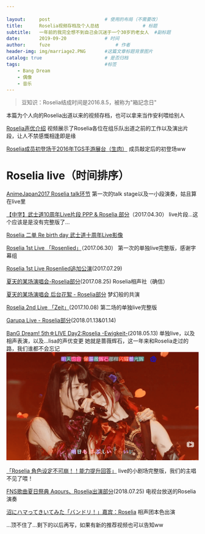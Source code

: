 ```yaml
---

layout:     post   				    # 使用的布局（不需要改）
title:      Roselia视频存档及个人总结 				# 标题 
subtitle:   一年前的我完全想不到自己会沉迷于一个30岁的老女人  #副标题
date:       2019-09-20 				# 时间
author:     fuze 						# 作者
header-img: img/marriage2.PNG     	#这篇文章标题背景图片
catalog: true 						# 是否归档
tags:								#标签
    - Bang Dream
    - 偶像
    - 音乐
---
```


>豆知识：Roselia结成时间是2016.8.5，被称为"箱記念日"

本篇为个人向的Roselia出道以来的视频存档，也可以拿来当作安利喂给别人

[Roselia声优介绍](https://www.bilibili.com/video/av11461972)
视频展示了Roselia各位在组乐队出道之前的工作以及演出片段，让人不禁感慨相逢即是缘

[Roselia成员初登场于2016年TGS手游展台（生肉）](https://www.bilibili.com/video/av6320589)
成员敲定后的初登场ww

# Roselia live（时间排序）

[AnimeJapan2017 Roselia talk环节](https://www.bilibili.com/video/av10493930)
第一次的talk stage以及一小段演奏，姑且算在live里

[【中字】武士道10周年Live片段 PPP & Roselia 部分](https://www.bilibili.com/video/av10846606)（2017.04.30）
live片段...这个应该是是没有完整版了...

[Roselia 二单 Re birth day 武士道十周年Live影像](https://www.bilibili.com/video/av11694750)


[Roselia 1st Live 「Rosenlied」](https://www.bilibili.com/video/av23393753)（2017.06.30）
第一次的单独live完整版，感谢字幕组

[Roselia 1st Live Rosenlied追加公演](https://www.bilibili.com/video/av17224127)(2017.07.29)

[夏天的某场演唱会-Roselia部分](https://www.bilibili.com/video/av21441735)(2017.08.25)
Roselia相声社（确信）

[夏天的某场演唱会 后台花絮 - Roselia部分](https://www.bilibili.com/video/av21529124)
梦幻般的共演

[Roselia 2nd Live 「Zeit」](https://www.bilibili.com/video/av23458152)(2017.10.08)
第二场的单独live完整版

[Garupa Live - Roselia部分](https://www.bilibili.com/video/av27940775)(2018.01.13&01.14)

[BanG Dream! 5th☆LIVE Day2:Roselia -Ewigkeit-](https://www.bilibili.com/video/av45040440)(2018.05.13)
单独live，以及相声表演，以及...lisa的声优变更
她就是蔷薇辉石，这一年来和Roselia走过的路，我们谁都不会忘记
![](https://raw.githubusercontent.com/NoordZeedebuTirpitz/pic/master/%E3%80%90%E4%B8%AD%E5%AD%97%E3%80%91BanG%20Dream!%205th%E2%98%86LIVE%20Day2_Roselia%20-Ewigkeit-%E3%80%90LoveDream%20x%20ASTR%E3%80%91_%E5%93%94%E5%93%A9%E5%93%94%E5%93%A9%20(%E3%82%9C-%E3%82%9C)%E3%81%A4%E3%83%AD%20%E5%B9%B2%E6%9D%AF%7E-bilibili%20-%20Google%20Chrome%202019_9_19%2023_48_07.png)

[「Roselia 角色设定不可崩！！能力提升回答」](https://www.bilibili.com/video/av45996457)
live的小剧场完整版，我们的主唱不见了喂！

[FNS歌曲夏日祭典 Aqours、Roselia出演部分](https://www.bilibili.com/video/av27740654)(2018.07.25)
电视台放送的Roselia演奏

[沼にハマってきいてみた「バンドリ！」嘉宾：Roselia](https://www.bilibili.com/video/av45959065)
相声团本色出演

...顶不住了...剩下的以后再写，如果有新的推荐视频也可以告知ww






















